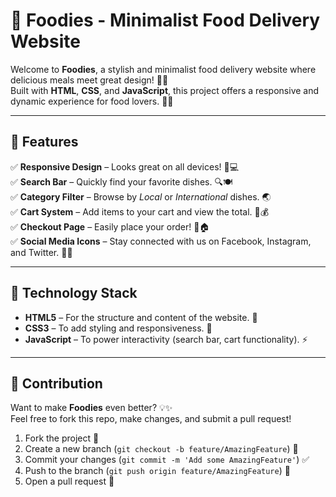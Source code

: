 # 🍔 Foodies - Minimalist Food Delivery Website  

Welcome to **Foodies**, a stylish and minimalist food delivery website where delicious meals meet great design! 🎨🚀  
Built with **HTML**, **CSS**, and **JavaScript**, this project offers a responsive and dynamic experience for food lovers. 🌮🍣

---

## 🎯 Features  

✅ **Responsive Design** – Looks great on all devices! 📱💻  
✅ **Search Bar** – Quickly find your favorite dishes. 🔍🍽️  
✅ **Category Filter** – Browse by *Local* or *International* dishes. 🌏  
✅ **Cart System** – Add items to your cart and view the total. 🛒💰  
✅ **Checkout Page** – Easily place your order! 📝🏠  
✅ **Social Media Icons** – Stay connected with us on Facebook, Instagram, and Twitter. 📱✨  

---

## 🚀 Technology Stack  

- **HTML5** – For the structure and content of the website. 🌟  
- **CSS3** – To add styling and responsiveness. 🎨  
- **JavaScript** – To power interactivity (search bar, cart functionality). ⚡  

---

## 🤝 Contribution  

Want to make **Foodies** even better? 💡✨  
Feel free to fork this repo, make changes, and submit a pull request!  

1. Fork the project 🍴  
2. Create a new branch (`git checkout -b feature/AmazingFeature`) 🌟  
3. Commit your changes (`git commit -m 'Add some AmazingFeature'`) ✅  
4. Push to the branch (`git push origin feature/AmazingFeature`) 🚀  
5. Open a pull request 📂  
```  